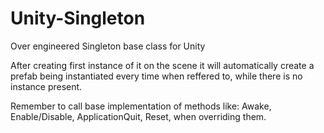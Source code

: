 # Unity-Singleton
Over engineered Singleton base class for Unity

After creating first instance of it on the scene it will automatically create a prefab
being instantiated every time when reffered to, while there is no instance present. 

Remember to call base implementation of methods like: Awake, Enable/Disable, ApplicationQuit, Reset, when overriding them.
